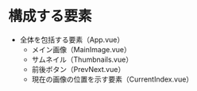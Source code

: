 # 構成する要素
  - 全体を包括する要素（App.vue）
    - メイン画像（MainImage.vue）
    - サムネイル（Thumbnails.vue）
    - 前後ボタン（PrevNext.vue）
    - 現在の画像の位置を示す要素（CurrentIndex.vue）
